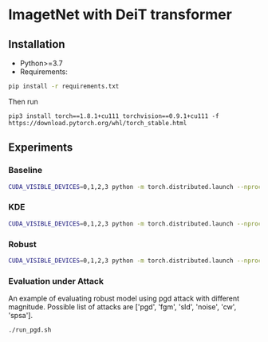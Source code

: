 # ImagetNet with DeiT transformer

## Installation
- Python>=3.7
- Requirements:
```bash
pip install -r requirements.txt
```
Then run
```
pip3 install torch==1.8.1+cu111 torchvision==0.9.1+cu111 -f https://download.pytorch.org/whl/torch_stable.html
```

## Experiments

### Baseline
```bash
CUDA_VISIBLE_DEVICES=0,1,2,3 python -m torch.distributed.launch --nproc_per_node=4 --master_port=1500 --use_env main.py --model deit_tiny_patch16_224 --batch-size 256 --data-path path/data --output_dir path/output --use_wandb 1 --project_name 'robust' --job_name imagenet_deit_baseline
```

### KDE
```bash
CUDA_VISIBLE_DEVICES=0,1,2,3 python -m torch.distributed.launch --nproc_per_node=4 --master_port=1501 --use_env main.py --model deit_kde_tiny_patch16_224 --batch-size 256 --data-path path/data --output_dir path/output --use_wandb 1 --project_name 'robust' --job_name imagenet_deit_kde
```

### Robust
```bash
CUDA_VISIBLE_DEVICES=0,1,2,3 python -m torch.distributed.launch --nproc_per_node=4 --master_port=1502 --use_env main.py --model deit_robust_tiny_patch16_224 --batch-size 256 --data-path path/data --output_dir path/output --use_wandb 1 --project_name 'robust' --job_name imagenet_deit_robust
```

### Evaluation under Attack
An example of evaluating robust model using pgd attack with different magnitude. Possible list of attacks are ['pgd', 'fgm', 'sld', 'noise', 'cw', 'spsa'].
```bash
./run_pgd.sh
```